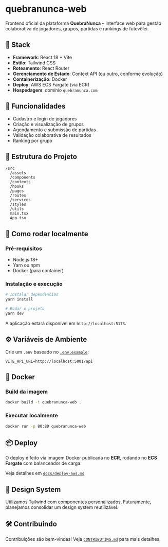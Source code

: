 # quebranunca-web

Frontend oficial da plataforma **QuebraNunca** – Interface web para gestão colaborativa de jogadores, grupos, partidas e rankings de futevôlei.

## 🧱 Stack

- **Framework**: React 18 + Vite
- **Estilo**: Tailwind CSS
- **Roteamento**: React Router
- **Gerenciamento de Estado**: Context API (ou outro, conforme evolução)
- **Containerização**: Docker
- **Deploy**: AWS ECS Fargate (via ECR)
- **Hospedagem**: domínio `quebranunca.com`

## 🚀 Funcionalidades

- Cadastro e login de jogadores
- Criação e visualização de grupos
- Agendamento e submissão de partidas
- Validação colaborativa de resultados
- Ranking por grupo

## 📁 Estrutura do Projeto

```
/src
  /assets
  /components
  /contexts
  /hooks
  /pages
  /routes
  /services
  /styles
  /utils
  main.tsx
  App.tsx
```

## 🧪 Como rodar localmente

### Pré-requisitos

- Node.js 18+
- Yarn ou npm
- Docker (para container)

### Instalação e execução

```bash
# Instalar dependências
yarn install

# Rodar o projeto
yarn dev
```

A aplicação estará disponível em `http://localhost:5173`.

## ⚙️ Variáveis de Ambiente

Crie um `.env` baseado no [`.env.example`](./.env.example):

```env
VITE_API_URL=http://localhost:5001/api
```

## 🐳 Docker

### Build da imagem

```bash
docker build -t quebranunca-web .
```

### Executar localmente

```bash
docker run -p 80:80 quebranunca-web
```

## 📦 Deploy

O deploy é feito via imagem Docker publicada no **ECR**, rodando no **ECS Fargate** com balanceador de carga.

Veja detalhes em [`docs/deploy-aws.md`](./docs/deploy-aws.md)

## 🧠 Design System

Utilizamos Tailwind com componentes personalizados. Futuramente, planejamos consolidar um design system reutilizável.

## 🛠 Contribuindo

Contribuições são bem-vindas! Veja [`CONTRIBUTING.md`](./CONTRIBUTING.md) para mais detalhes.
